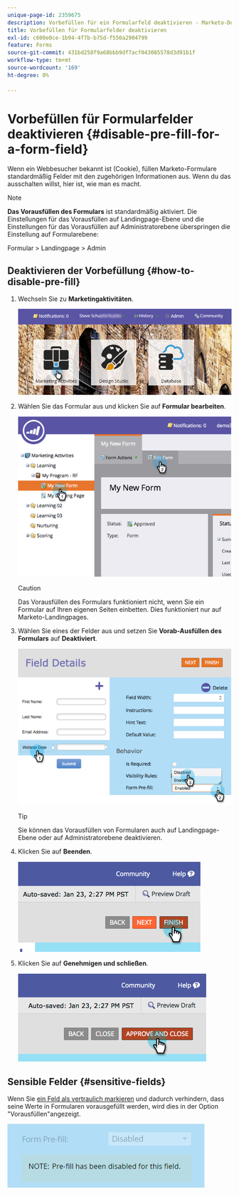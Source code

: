 ```yaml
---
unique-page-id: 2359675
description: Vorbefüllen für ein Formularfeld deaktivieren - Marketo-Dokumente - Produktdokumentation
title: Vorbefüllen für Formularfelder deaktivieren
exl-id: c600e0ce-1b94-4f7b-b75d-f550a2904799
feature: Forms
source-git-commit: 431bd258f9a68bbb9df7acf043085578d3d91b1f
workflow-type: tm+mt
source-wordcount: '169'
ht-degree: 0%

---
```


# Vorbefüllen für Formularfelder deaktivieren {#disable-pre-fill-for-a-form-field}

Wenn ein Webbesucher bekannt ist (Cookie), füllen Marketo-Formulare standardmäßig Felder mit den zugehörigen Informationen aus. Wenn du das ausschalten willst, hier ist, wie man es macht.

>[!NOTE]
>
>**Das Vorausfüllen des Formulars** ist standardmäßig aktiviert. Die Einstellungen für das Vorausfüllen auf Landingpage-Ebene und die Einstellungen für das Vorausfüllen auf Administratorebene überspringen die Einstellung auf Formularebene:
>
>Formular > Landingpage > Admin

## Deaktivieren der Vorbefüllung {#how-to-disable-pre-fill}

1. Wechseln Sie zu **Marketingaktivitäten**.

   ![](assets/login-marketing-activities-7.png)

1. Wählen Sie das Formular aus und klicken Sie auf **Formular bearbeiten**.

   ![](assets/image2014-9-15-14-3a26-3a46.png)

   >[!CAUTION]
   >
   >Das Vorausfüllen des Formulars funktioniert nicht, wenn Sie ein Formular auf Ihren eigenen Seiten einbetten. Dies funktioniert nur auf Marketo-Landingpages.

1. Wählen Sie eines der Felder aus und setzen Sie **Vorab-Ausfüllen des Formulars** auf **Deaktiviert**.

   ![](assets/image2014-9-15-14-3a26-3a54.png)

   >[!TIP]
   >
   >Sie können das Vorausfüllen von Formularen auch auf Landingpage-Ebene oder auf Administratorebene deaktivieren.

1. Klicken Sie auf **Beenden**.

   ![](assets/image2014-9-15-14-3a27-3a1.png)

1. Klicken Sie auf **Genehmigen und schließen**.

   ![](assets/image2014-9-15-14-3a27-3a6.png)

## Sensible Felder {#sensitive-fields}

Wenn Sie [ein Feld als vertraulich markieren](/help/marketo/product-docs/administration/field-management/mark-a-field-as-sensitive.md) und dadurch verhindern, dass seine Werte in Formularen vorausgefüllt werden, wird dies in der Option &quot;Vorausfüllen&quot;angezeigt.

![](assets/disable-pre-fill.png)